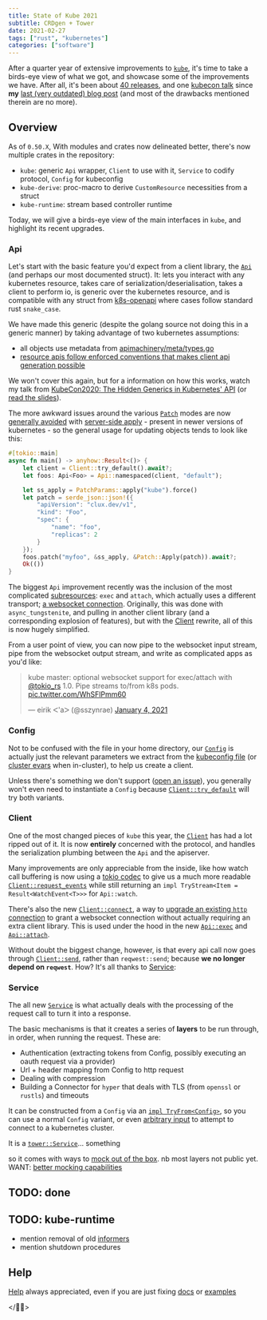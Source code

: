 ```yaml
---
title: State of Kube 2021
subtitle: CRDgen + Tower
date: 2021-02-27
tags: ["rust", "kubernetes"]
categories: ["software"]
---
```


After a quarter year of extensive improvements to [`kube`](https://github.com/clux/kube-rs), it's time to take a birds-eye view of what we got, and showcase some of the improvements we have. After all, it's been about [40 releases](https://github.com/clux/kube-rs/releases), and one [kubecon talk](https://www.youtube.com/watch?v=JmwnRcc2m2A) since __my__ [last (very outdated) blog post](/post/2019-06-04-towards-a-generic-kube-client) (and most of the drawbacks mentioned therein are no more).

<!--more-->

## Overview
As of `0.50.X`, With modules and crates now delineated better, there's now multiple crates in the repository:

- `kube`: generic `Api` wrapper, `Client` to use with it, `Service` to codify protocol, `Config` for kubeconfig
- `kube-derive`: proc-macro to derive `CustomResource` necessities from a struct
- `kube-runtime`: stream based controller runtime

Today, we will give a birds-eye view of the main interfaces in `kube`, and highlight its recent upgrades.

### Api
Let's start with the basic feature you'd expect from a client library, the [`Api`](https://docs.rs/kube/0.50.1/kube/struct.Api.html) (and perhaps our most documented struct).
It: lets you interact with any kubernetes resource, takes care of serialization/deserialisation, takes a client to perform io, is generic over the kubernetes resource, and is compatible with any struct from [k8s-openapi](https://arnavion.github.io/k8s-openapi/v0.11.x/k8s_openapi/api/index.html) where cases follow standard rust `snake_case`.

We have made this generic (despite the golang source not doing this in a generic manner) by taking advantage of two kubernetes assumptions:

- all objects use metadata from [apimachinery/meta/types.go](https://github.com/kubernetes/apimachinery/blob/master/pkg/apis/meta/v1/types.go)
- [resource apis follow enforced conventions that makes client api generation possible](https://github.com/kubernetes/client-go/tree/master/kubernetes/typed)

We won't cover this again, but for a information on how this works, watch my talk from [KubeCon2020: The Hidden Generics in Kubernetes' API](https://www.youtube.com/watch?v=JmwnRcc2m2A) (or [read the slides](https://clux.github.io/kubecon2020)).

The more awkward issues around the various [`Patch`](https://docs.rs/kube/0.50.1/kube/api/enum.Patch.html) modes are now [generally avoided](https://github.com/kubernetes/kubernetes/issues/58414) with [server-side apply](https://kubernetes.io/blog/2020/04/01/kubernetes-1.18-feature-server-side-apply-beta-2/) - present in newer versions of kubernetes - so the general usage for updating objects tends to look like this:

```rust
#[tokio::main]
async fn main() -> anyhow::Result<()> {
    let client = Client::try_default().await?;
    let foos: Api<Foo> = Api::namespaced(client, "default");

    let ss_apply = PatchParams::apply("kube").force()
    let patch = serde_json::json!({
        "apiVersion": "clux.dev/v1",
        "kind": "Foo",
        "spec": {
            "name": "foo",
            "replicas": 2
        }
    });
    foos.patch("myfoo", &ss_apply, &Patch::Apply(patch)).await?;
    Ok(())
}
```

The biggest `Api` improvement recently was the inclusion of the most complicated [subresources](https://github.com/clux/kube-rs/blob/master/kube/src/api/subresource.rs): `exec` and `attach`, which actually uses a different transport; [a websocket connection](https://github.com/clux/kube-rs/issues/229). Originally, this was done with `async_tungstenite`, and pulling in another client library (and a corresponding explosion of features), but with the [Client](#client) rewrite, all of this is now hugely simplified.

From a user point of view, you can now pipe to the websocket input stream, pipe from the websocket output stream, and write as complicated apps as you'd like:

<blockquote class="twitter-tweet"><p lang="en" dir="ltr">kube master: optional websocket support for exec/attach with <a href="https://twitter.com/tokio_rs?ref_src=twsrc%5Etfw">@tokio_rs</a> 1.0. Pipe streams to/from k8s pods. <a href="https://t.co/WhSFlPmm60">pic.twitter.com/WhSFlPmm60</a></p>&mdash; eirik ᐸ&#39;aᐳ (@sszynrae) <a href="https://twitter.com/sszynrae/status/1346122892707319810?ref_src=twsrc%5Etfw">January 4, 2021</a></blockquote> <script async src="https://platform.twitter.com/widgets.js" charset="utf-8"></script>

### Config
Not to be confused with the file in your home directory, our [`Config`](https://docs.rs/kube/0.50.1/kube/struct.Config.html) is actually just the relevant parameters we extract from the [kubeconfig file](https://docs.rs/kube/0.50.1/kube/config/struct.Kubeconfig.html) (or [cluster evars](https://docs.rs/kube/0.50.1/kube/struct.Config.html#method.from_cluster_env) when in-cluster), to help us create a client.

Unless there's something we don't support ([open an issue](https://github.com/clux/kube-rs/issues?q=is%3Aissue+is%3Aopen+label%3Aconfig)), you generally won't even need to instantiate a `Config` because [`Client::try_default`](https://docs.rs/kube/0.50.1/kube/struct.Client.html#method.try_default) will try both variants.

### Client
One of the most changed pieces of `kube` this year, the [`Client`](https://docs.rs/kube/0.50.1/kube/struct.Client.html) has had a lot ripped out of it.
It is now __entirely__ concerned with the protocol, and handles the serialization plumbing between the `Api` and the apiserver.

Many improvements are only appreciable from the inside, like how watch call buffering is now using a [tokio codec](https://docs.rs/tokio-util/0.6.3/tokio_util/codec/index.html) to give us a much more readable [`Client::request_events`](https://docs.rs/kube/0.50.1/src/kube/client/mod.rs.html#204-272) while still returning an `impl TryStream<Item = Result<WatchEvent<T>>>` for `Api::watch`.

There's also the new [`Client::connect`](https://docs.rs/kube/0.50.1/kube/struct.Client.html#method.connect), a way to [upgrade an existing `http` connection](https://developer.mozilla.org/en-US/docs/Web/HTTP/Headers/Upgrade) to grant a websocket connection without actually requiring an extra client library. This is used under the hood in the new [`Api::exec`](https://docs.rs/kube/0.50.1/kube/struct.Api.html#method.exec) and [`Api::attach`](https://docs.rs/kube/0.50.1/kube/api/struct.Api.html#method.attach).

Without doubt the biggest change, however, is that every api call now goes through [`Client::send`](https://docs.rs/kube/0.50.1/src/kube/client/mod.rs.html#70-91), rather than `reqwest::send`; because **we no longer depend on `reqwest`**. How? It's all thanks to [Service](#service):

### Service
The all new [`Service`](https://docs.rs/kube/0.50.1/src/kube/service/mod.rs.html#35-37) is what actually deals with the processing of the request call to turn it into a response.

The basic mechanisms is that it creates a series of __layers__ to be run through, in order, when running the request. These are:

- Authentication (extracting tokens from Config, possibly executing an oauth request via a provider)
- Url + header mapping from Config to http request
- Dealing with compression
- Building a Connector for `hyper` that deals with TLS (from `openssl` or `rustls`) and timeouts


It can be constructed from a `Config` via an [`impl TryFrom<Config>`](https://docs.rs/kube/0.50.1/src/kube/service/mod.rs.html#66-126), so you can use a normal `Config` variant, or even [arbitrary input](https://docs.rs/kube/0.50.1/src/kube/config/mod.rs.html#51-62) to attempt to connect to a kubernetes cluster.

It is a [`tower::Service`](https://docs.rs/tower-service/0.3.1/tower_service/trait.Service.html)... something

so it comes with ways to [mock out of the box](https://docs.rs/tower-test/0.4.0/tower_test/macro.assert_request_eq.html).
nb most layers not public yet.
WANT: [better mocking capabilities](https://github.com/clux/kube-rs/issues/429)


## TODO: done


## TODO: kube-runtime
- mention removal of old [informers](/post/2019-04-29-rust-on-kubernetes)
- mention shutdown procedures


## Help

[Help](https://github.com/clux/kube-rs/issues?q=is%3Aissue+is%3Aopen+label%3A%22help+wanted%22) always appreciated, even if you are just fixing [docs](https://docs.rs/kube/0.50.1/kube/) or [examples](https://github.com/clux/kube-rs/tree/master/examples)


</🐂💈>
